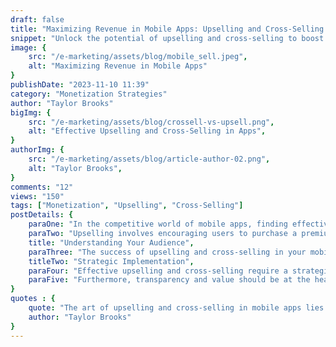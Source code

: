 ```yaml
---
draft: false
title: "Maximizing Revenue in Mobile Apps: Upselling and Cross-Selling Strategies"
snippet: "Unlock the potential of upselling and cross-selling to boost your mobile app's revenue. Learn the strategies that top developers use to increase sales without alienating users."
image: {
    src: "/e-marketing/assets/blog/mobile_sell.jpeg",
    alt: "Maximizing Revenue in Mobile Apps"
}
publishDate: "2023-11-10 11:39"
category: "Monetization Strategies"
author: "Taylor Brooks"
bigImg: {
    src: "/e-marketing/assets/blog/crossell-vs-upsell.png",
    alt: "Effective Upselling and Cross-Selling in Apps",
}
authorImg: {
    src: "/e-marketing/assets/blog/article-author-02.png",
    alt: "Taylor Brooks",
}
comments: "12"
views: "150"
tags: ["Monetization", "Upselling", "Cross-Selling"]
postDetails: {
    paraOne: "In the competitive world of mobile apps, finding effective ways to increase revenue without compromising the user experience is paramount. Upselling and cross-selling, when done correctly, can significantly enhance your app’s profitability. This guide outlines key strategies for implementing these techniques in a way that feels natural and adds value for your users.",
    paraTwo: "Upselling involves encouraging users to purchase a premium version of the app or additional features that enhance its functionality. Cross-selling, on the other hand, refers to suggesting complementary products or services that users might also find useful. Both strategies rely on understanding your users' needs and behavior patterns.",
    title: "Understanding Your Audience",
    paraThree: "The success of upselling and cross-selling in your mobile app hinges on deep user engagement analysis. By leveraging data analytics, you can identify the right moment and the right offer for each user segment, thereby increasing the likelihood of conversion without disrupting the user experience.",
    titleTwo: "Strategic Implementation",
    paraFour: "Effective upselling and cross-selling require a strategic approach. Timing is everything—introduce these offers when users are most engaged or have just achieved a milestone within the app. Personalization is also key; tailor your offers to match the user’s interaction history and preferences.",
    paraFive: "Furthermore, transparency and value should be at the heart of your upselling and cross-selling efforts. Users are more likely to respond positively when they understand the benefits of the premium offering and how it surpasses the free version. Clear communication and demonstrating value are crucial."
}
quotes : {
    quote: "The art of upselling and cross-selling in mobile apps lies in enhancing the user journey, not interrupting it. By providing timely, relevant offers, you can unlock new revenue streams while enriching the user experience.",
    author: "Taylor Brooks"
}
---
```

